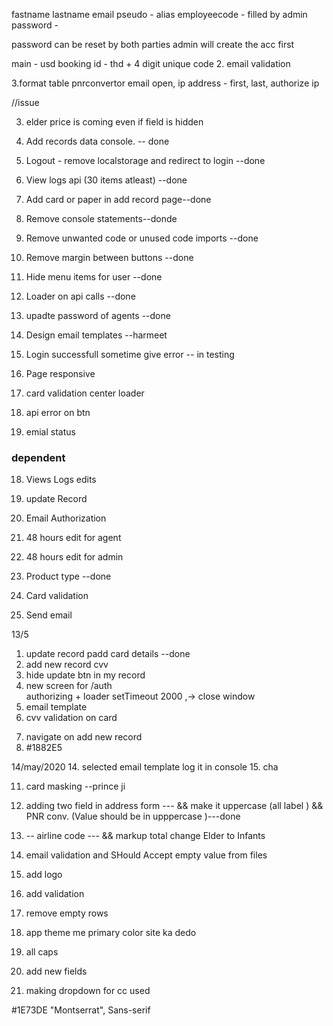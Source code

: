 fastname lastname email pseudo - alias employeecode - filled by admin password -

password can be reset by both parties admin will create the acc first

main - usd booking id - thd + 4 digit unique code 2. email validation

3.format table pnrconvertor email open, ip address - first, last, authorize ip

//issue

3. elder price is coming even if field is hidden

4. Add records data console. -- done
5. Logout - remove localstorage and redirect to login --done
6. View logs api (30 items atleast) --done
7. Add card or paper in add record page--done
8. Remove console statements--donde
9. Remove unwanted code or unused code imports --done
10. Remove margin between buttons --done
11. Hide menu items for user --done
12. Loader on api calls --done
13. upadte password of agents --done

14. Design email templates --harmeet

15. Login successfull sometime give error -- in testing
16. Page responsive
17. card validation center loader
18. api error on btn
19. emial status

### dependent

18. Views Logs edits
19. update Record

20. Email Authorization
21. 48 hours edit for agent
22. 48 hours edit for admin
23. Product type --done
24. Card validation
25. Send email

13/5

<!-- https://datastudio.google.com/u/0/reporting/2975876c-76bc-4c5c-9775-74544276471c/page/ElInC -->

1. update record padd card details --done
2. add new record cvv
3. hide update btn in my record
4. new screen for /auth  
   authorizing + loader setTimeout 2000 ,-> close window
5. email template
6. cvv validation on card
 <!-- new Date('2022-05-13T03:39:48.781Z') - new Date() -->

7. navigate on add new record
8. #1882E5
    <!-- #0E4E8A -->
     <!-- color: #0B4173;font-size: 16px; -->

<!--




.menu-icon{
  width:100%;
  display:flex;
  justify-content:space-between;
  align-items:center;
   padding:20px;
}
.logo {
  display:flex;
}

<div class="menu">
  <div class="menu-icon">
  <div class="logo"> Logo</div>

  </div>

-->

14/may/2020 14. selected email template log it in console 15. cha

11. card masking --prince ji
12. adding two field in address form --- && make it uppercase (all label ) && PNR conv. (Value should be in upppercase )---done
13. -- airline code --- && markup total change Elder to Infants
14. email validation and SHould Accept empty value from files

15. add logo
16. add validation
17. remove empty rows

18. app theme me primary color site ka dedo
19. all caps
20. add new fields
21. making dropdown for cc used

<!--  font  -->

#1E73DE "Montserrat", Sans-serif
